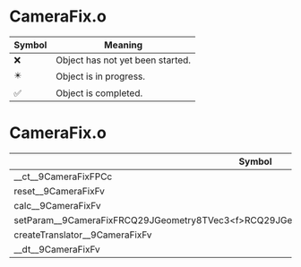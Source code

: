 # CameraFix.o
| Symbol | Meaning 
| ------------- | ------------- 
| :x: | Object has not yet been started. 
| :eight_pointed_black_star: | Object is in progress. 
| :white_check_mark: | Object is completed. 


# CameraFix.o
| Symbol | Decompiled? |
| ------------- | ------------- |
| __ct__9CameraFixFPCc | :white_check_mark: |
| reset__9CameraFixFv | :x: |
| calc__9CameraFixFv | :x: |
| setParam__9CameraFixFRCQ29JGeometry8TVec3&lt;f&gt;RCQ29JGeometry8TVec3&lt;f&gt;RCQ29JGeometry8TVec3&lt;f&gt; | :x: |
| createTranslator__9CameraFixFv | :white_check_mark: |
| __dt__9CameraFixFv | :white_check_mark: |
